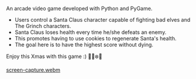 An arcade video game developed with Python and PyGame.

 * Users control a Santa Claus character capable of fighting bad elves and The Grinch characters.
 * Santa Claus loses health every time he/she defeats an enemy.
 * This promotes having to use cookies to regenerate Santa's health.
 * The goal here is to have the highest score without dying.

Enjoy this Xmas with this game :) 🎅🎄❄️🍪

[screen-capture.webm](https://github.com/user-attachments/assets/561873dd-4bf0-4753-b463-ea8e699915f5)

